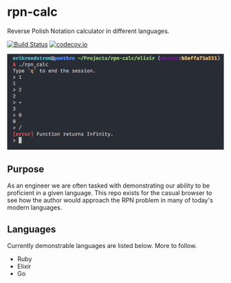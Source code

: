 # rpn-calc
Reverse Polish Notation calculator in different languages.

[![Build Status](https://travis-ci.org/erikreedstrom/rpn-calc.svg?branch=master)](https://travis-ci.org/erikreedstrom/rpn-calc)
[![codecov.io](https://codecov.io/github/erikreedstrom/rpn-calc/coverage.svg?branch=master)](https://codecov.io/github/erikreedstrom/rpn-calc?branch=master)

![](fig_0.png)

## Purpose

As an engineer we are often tasked with demonstrating our ability to be proficient in a given
language. This repo exists for the casual browser to see how the author would approach the RPN problem 
in many of today's modern languages.

## Languages

Currently demonstrable languages are listed below. More to follow.

- Ruby
- Elixir
- Go